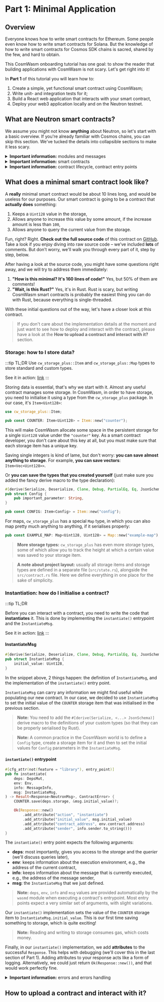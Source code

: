 # Part 1: Minimal Application

## Overview

Everyone knows how to write smart contracts for Ethereum. Some people even know how to write smart contracts for Solana.
But the knowledge of how to write smart contracts for Cosmos SDK chains is sacred, shared by the few, and hard to
obtain.

This CosmWasm onboarding tutorial has one goal: to show the reader that building applications with CosmWasm is not
scary. Let's get right into it!

In **Part 1** of this tutorial you will learn how to:

1. Create a simple, yet functional smart contract using CosmWasm;
2. Write unit- and integration tests for it;
3. Build a React web application that interacts with your smart contract,
4. Deploy your web3 application locally and on the Neutron testnet.

## What are Neutron smart contracts?

We assume you might not know **anything** about Neutron, so let's start with a basic overview. If you're already
familiar with Cosmos chains, you can skip this section. We've tucked the details into collapsible sections to make it
less scary.

<details><summary><b>Important information:</b> modules and messages</summary>
<p>

Neutron is a [Cosmos SDK](https://github.com/cosmos/cosmos-sdk) chain, which means that it's a collection of **modules**
(`bank`, `dex`, etc.) running on top of the [CometBFT](https://github.com/cometbft/cometbft) consensus.

The only thing that a user cares about is **interacting with the blockchain**, which in case of Neutron means **sending
messages** to the Neutron modules. For example, if you want to send some `untrn` to your friend, you will need to
execute a transaction containing an `MsgSend` message for the `bank` module (see the Cosmos
SDK [docs](https://docs.cosmos.network/main/user/run-node/txs) for more details).

As a user, usually you don't have to deal with raw messages yourself — it's done for you either by the CLI or by a UI
that you are using.

To reiterate: each Neutron module defines a set of messages that it can parse and process. Interacting with Neutron
means sending messages to Neutron modules. That's it, it's that simple.

</p>
</details>

<details><summary><b>Important information:</b> smart contracts</summary>
<p>

Smart contracts are enabled on Neutron by a module called [wasmd](https://github.com/CosmWasm/wasmd). As any other
module, `wasmd` defines a set of messages that it can process, e.g.: `MsgStoreCode` (used to upload compiled contract
binaries), `MsgExecuteContract` (used to execute existing contracts), etc.

For now, the main thing that you need to know about the `wasmd` messages is that `MsgExecuteContract` includes an
**embedded message for a smart contract**:

```json
{
  "@type": "/cosmwasm.wasm.v1.MsgExecuteContract",
  "sender": "neutron1cvsh2c2vasktkh7krt2w2dhyt0njs0adh5ewqv",
  "contract": "neutron1a5xz4zm0gkpcf92ddm7fw8pghg2mf4wm6cyu6cgcruq35upf7auslnnfye",
  "msg": {
    "increase_count": {
      "amount": "42"
    }
  },
  "funds": []
}
```

That's because **smart contract developers can define the messages that the contract is able to process.**

In the snippet above, the message under the `"msg"` key is a message to a smart contract identified by the `"contract"`
address within the `wasmd` module. If you include the message above in a transaction, the following sequence of events
will happen:

1. Neutron will identify that the incoming message needs to be sent to the `wasmd` module,
2. The `wasmd` module will look up the contract binary by its address and load it,
3. The `wasmd` module will take message under the `"msg""` key and will pass it to the `execute()` entrypoint of
   the contract,
4. The contract will try to parse the incoming data into the `"increase_count"` message that is defined on the contract
   level, and will execute the handler associated with it.

</p>
</details>

<details><summary><b>Important information:</b> contract lifecycle, contract entry points</summary>
<p>

The creation of a contract involves **three steps**:

1. First you need to **compile** the contract binary (more on that in the **How to upload a contract and interact with
   it?** section),
2. Then you need to **upload** the contract binary to the chain by sending an `MsgStoreCode` to the `wasmd` module,
   which makes Neutron save the binary under a unique `code_id`,
3. Lastly, you need to **instantiate** a contract from this `code_id` by sending an `MsgInstantiateContract` to
   the `wasmd` module, which will result in Neutron creating an actual contract address that you can interact with.

After a contract was instantiated, you can start to send messages to it using the `MsgExecuteContract` of the `wasmd`
module. Multiple contracts can be created from the same `code_id` without the need to re-upload the binary, and each
instance with have a unique address.

There are **3 main contract entry points** that you need to know about that are used by `wasmd` to pass
messages to the contract: `instantiate()`, `execute()` and `query()`.

</p>
</details>

## What does a minimal smart contract look like?

A **really** minimal smart contract would be about 10 lines long, and would be useless for our purposes. Our smart
contract
is going to be a contract that **actually does** something:

1. Keeps a `Uint128` value in the storage,
2. Allows anyone to increase this value by some amount, if the increase amount is less than `100`,
3. Allows anyone to query the current value from the storage.

Fun, right? Right. **Check out the full source code** of this contract
on [GitHub](https://github.com/neutron-org/onboarding/blob/main/minimal_contract/src/contract.rs). Take a look if you
enjoy diving into raw source code – we’ve included **lots** of comments. But don’t worry, we'll walk you through every
part of it, step by step, below.

After having a look at the source code, you might have some questions right away, and we will try to address them
immediately:

1. **"How is this minimal? It's 160 lines of code!"** Yes, but 50% of them are comments!
2. **"Wait, is this Rust?"** Yes, it's in Rust. Rust is scary, but writing CosmWasm smart contracts is probably the
   easiest
   thing you can do with Rust, because everything is single-threaded.

With these initial questions out of the way, let's have a closer look at this contract.

> If you don't care about the implementation details at the moment and just want to see how to deploy and interact with
> the contract, please have a look at the **How to upload a contract and interact with it?** section.

### Storage: how to I store data?

:::tip TL;DR
Use `cw_storage_plus::Item` and `cw_storage_plus::Map` types to store standard and custom types.

See it in action: [link](https://github.com/neutron-org/onboarding/blob/main/minimal_contract/src/contract.rs#L14)
:::

Storing data is essential, that's why we start with it. Almost any useful contract manages some storage. In CosmWasm, in
order to have storage, you need to initialise it using a type from the `cw_storage_plus` package. In our case, it's
`Item<Uint128>`:

```rust
use cw_storage_plus::Item;

pub const COUNTER: Item<Uint128> = Item::new("counter");
```

This will make CosmWasm allocate some space in the persistent storage for a single `Uint128` value under the
`"counter"` key. As a smart contract developer, you don't care about this key at all, but you must make sure that
each storage item has a unique key.

Saving single integers is kind of lame, but don't worry: **you can save almost anything to storage**. For example, **you
can save vectors**: `Item<Vec<Uint128>>`.

Or **you can save the types that you created yourself** (just make sure you added the fancy derive macro to the type
declaration):

```rust
#[derive(Serialize, Deserialize, Clone, Debug, PartialEq, Eq, JsonSchema)]
pub struct Config {
    pub important_parameter: String,
}

pub const CONFIG: Item<Config> = Item::new("config");
```

For maps, `cw_storage_plus` has a special `Map` type, in which you can also map pretty much anything to anything, if it
serialises properly:

```rust
pub const EXAMPLE_MAP: Map<Uint128, Uint128> = Map::new("example-map");
```

> **More storage types:** `cw_storage_plus` has even more storage types, some of which allow you to track the height at
> which a certain value was saved to your storage item.

> **A note about project layout:** usually all storage items and storage types are defined in a separate
> file (`src/state.rs`), alongside the `src/contract.rs` file. Here we define everything in one place for the sake of
> simplicity.

### Instantiation: how do I initialise a contract?

:::tip TL;DR

Before you can interact with a contract, you need to write the code that **instantiates** it. This is done by
implementing the `instantiate()` entrypoint and the `InstantiateMsg`.

See it in action: [link](https://github.com/neutron-org/onboarding/blob/main/minimal_contract/src/contract.rs#L16-L63)
:::

#### InstantiateMsg

```rust
#[derive(Serialize, Deserialize, Clone, Debug, PartialEq, Eq, JsonSchema)]
pub struct InstantiateMsg {
    initial_value: Uint128,
}
```

In the snippet above, 2 things happen: the definition of `InstantiateMsg`, and the implementation of the `instantiate()`
entry point.

`InstantiateMsg` can carry any information we might find useful while populating our new contract. In our
case, we decided to use `InstantiateMsg` to set the initial value of the `COUNTER` storage item that was initialised in
the previous section.

> **Note:** You need to add the `#[derive(Serialize, <...> JsonSchema)]` derive macro to the definitions of your custom
> types (so
> that they can be properly serialised by Rust).

> **Note:** A common practice in the CosmWasm world is to define a `Config` type, create a storage item for it and then
> to set the
> initial values for `Config` parameters in the `InstantiateMsg`.

#### `instantiate()` entrypoint

```rust
#[cfg_attr(not(feature = "library"), entry_point)]
pub fn instantiate(
    deps: DepsMut,
    env: Env,
    info: MessageInfo,
    msg: InstantiateMsg,
) -> Result<Response<NeutronMsg>, ContractError> {
    COUNTER.save(deps.storage, &msg.initial_value)?;

    Ok(Response::new()
        .add_attribute("action", "instantiate")
        .add_attribute("initial_value", msg.initial_value)
        .add_attribute("contract_address", env.contract.address)
        .add_attribute("sender", info.sender.to_string()))
}
```

The `instantiate()` entry point expects the following arguments:

* **deps**: most importantly, gives you access to the _storage_ and the _querier_ (we'll discuss queries later),
* **env**:  keeps information about the execution environment, e.g., the address of the current contract,
* **info**: keeps information about the message that is currently executed, e.g., the address of the message sender,
* **msg**:  the `InstantiateMsg` that we just defined.

> **Note:** `deps`, `env`, `info` and `msg` values are provided automatically by the `wasmd` module when executing a
> contract's entrypoint. Most entry points expect a very similar set of arguments, with slight variations.

Our `instantiate()` implementation sets the value of the `COUNTER` storage item to `InstantiateMsg.initial_value`. This
is our first time saving something to storage, which is quite exciting!

> **Note:** Reading and writing to storage consumes gas, which costs money.

Finally, in our `instantiate()` implementation, we add **attributes** to the successful `Response`. This helps with
debugging (we'll cover this in the last section of Part 1). Adding attributes to your response acts like a form of
logging. Alternatively, we could just return `Ok(Response::new())`, and that would work perfectly fine.

<details><summary><b>Important information:</b> errors and errors handling</summary>
<p>

The return type of our entrypoint is `Result<Response<NeutronMsg>, ContractError>`. In simple terms, this means that
it can either return a valid `Response` or a `ContractError`.

If this was really a **minimal** example, we would not define our own error type, and would simply
return `Err(StdError::
generic_err("error message"))` in case of an error. However, in most cases you want to define contract-specific errors,
which we will do in the next section.

You might not have noticed it, but in our implementation of the `instantiate()` entrypoint we do some minimal error
handling!

Storage operations can potentially fail (although they usually succeed). In our implementation, if the `.save()` call
fails for whatever reason, we immediately propagate the error by putting the `?` operator at the end of the `.save()`
call. It's also possible to handle errors manually using Rust's `match`
operator (see [Rust documentation](https://doc.rust-lang.org/book/ch09-02-recoverable-errors-with-result.html#matching-on-different-errors)).

</p>
</details>

## How to upload a contract and interact with it?
